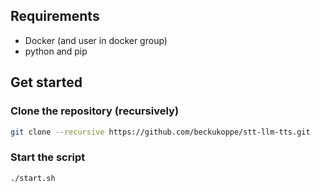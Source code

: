 ## Requirements
- Docker (and user in docker group)
- python and pip

## Get started

### Clone the repository (recursively)
```bash
git clone --recursive https://github.com/beckukoppe/stt-llm-tts.git
```
### Start the script
```bash
./start.sh
```
